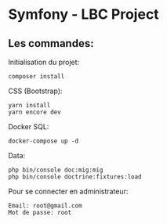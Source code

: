 # Symfony - LBC Project

## Les commandes:

Initialisation du projet: 

    composer install

CSS (Bootstrap):

    yarn install
    yarn encore dev
  
Docker SQL:

    docker-compose up -d
    
Data:

    php bin/console doc:mig:mig
    php bin/console doctrine:fixtures:load

Pour se connecter en administrateur:
    
    Email: root@gmail.com
    Mot de passe: root
